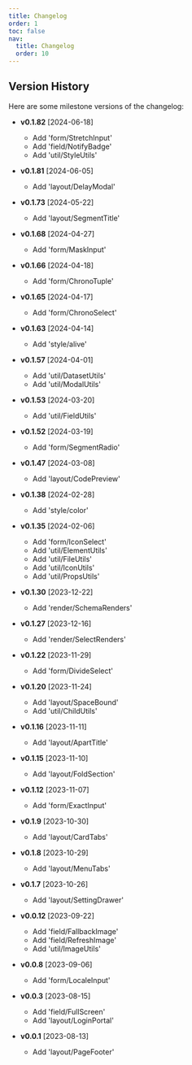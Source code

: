 ```yaml
---
title: Changelog
order: 1
toc: false
nav:
  title: Changelog
  order: 10
---
```


## Version History

Here are some milestone versions of the changelog:

  - **v0.1.82** [2024-06-18]
    - Add 'form/StretchInput'
    - Add 'field/NotifyBadge'
    - Add 'util/StyleUtils'

  - **v0.1.81** [2024-06-05]
    - Add 'layout/DelayModal'

  - **v0.1.73** [2024-05-22]
    - Add 'layout/SegmentTitle'

  - **v0.1.68** [2024-04-27]
    - Add 'form/MaskInput'

  - **v0.1.66** [2024-04-18]
    - Add 'form/ChronoTuple'

  - **v0.1.65** [2024-04-17]
    - Add 'form/ChronoSelect'

  - **v0.1.63** [2024-04-14]
    - Add 'style/alive'

  - **v0.1.57** [2024-04-01]
    - Add 'util/DatasetUtils'
    - Add 'util/ModalUtils'

  - **v0.1.53** [2024-03-20]
    - Add 'util/FieldUtils'

  - **v0.1.52** [2024-03-19]
    - Add 'form/SegmentRadio'

  - **v0.1.47** [2024-03-08]
    - Add 'layout/CodePreview'

  - **v0.1.38** [2024-02-28]
    - Add 'style/color'

  - **v0.1.35** [2024-02-06]
    - Add 'form/IconSelect'
    - Add 'util/ElementUtils'
    - Add 'util/FileUtils'
    - Add 'util/IconUtils'
    - Add 'util/PropsUtils'

  - **v0.1.30** [2023-12-22]
    - Add 'render/SchemaRenders'

  - **v0.1.27** [2023-12-16]
    - Add 'render/SelectRenders'

  - **v0.1.22** [2023-11-29]
    - Add 'form/DivideSelect'

  - **v0.1.20** [2023-11-24]
    - Add 'layout/SpaceBound'
    - Add 'util/ChildUtils'

  - **v0.1.16** [2023-11-11]
    - Add 'layout/ApartTitle'

  - **v0.1.15** [2023-11-10]
    - Add 'layout/FoldSection'

  - **v0.1.12** [2023-11-07]
    - Add 'form/ExactInput'

  - **v0.1.9** [2023-10-30]
    - Add 'layout/CardTabs'

  - **v0.1.8** [2023-10-29]
    - Add 'layout/MenuTabs'

  - **v0.1.7** [2023-10-26]
    - Add 'layout/SettingDrawer'

  - **v0.0.12** [2023-09-22]
    - Add 'field/FallbackImage'
    - Add 'field/RefreshImage'
    - Add 'util/ImageUtils'

  - **v0.0.8** [2023-09-06]
    - Add 'form/LocaleInput'

  - **v0.0.3** [2023-08-15]
    - Add 'field/FullScreen'
    - Add 'layout/LoginPortal'

  - **v0.0.1** [2023-08-13]
    - Add 'layout/PageFooter'
